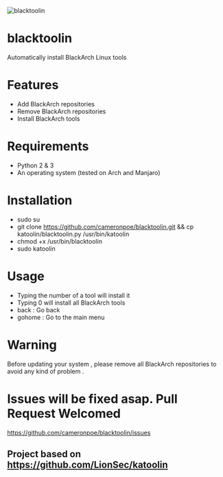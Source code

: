 ![blacktoolin](https://i.postimg.cc/sDG8Jd1n/Screenshot-from-2018-10-16-17-28-47.png)
# blacktoolin
Automatically install BlackArch Linux tools

# Features
- Add BlackArch repositories
- Remove BlackArch repositories
- Install BlackArch tools

# Requirements
- Python 2 & 3
- An operating system (tested on Arch and Manjaro)

# Installation
- sudo su
- git clone https://github.com/cameronpoe/blacktoolin.git && cp katoolin/blacktoolin.py /usr/bin/katoolin
- chmod +x /usr/bin/blacktoolin
- sudo katoolin 

# Usage
- Typing the number of a tool will install it
- Typing 0 will install all BlackArch tools
- back : Go back
- gohome : Go to the main menu

# Warning
Before updating your system , please remove all BlackArch repositories to avoid any kind of problem .

# Issues will be fixed asap. Pull Request Welcomed

https://github.com/cameronpoe/blacktoolin/issues

## Project based on https://github.com/LionSec/katoolin
